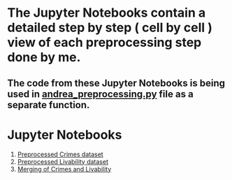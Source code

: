 # The Jupyter Notebooks contain a detailed step by step ( cell by cell ) view of each preprocessing step done by me.

## The code from these Jupyter Notebooks is being used in [andrea_preprocessing.py](https://github.com/BredaUniversityADSAI/2022-23d-1fcmgt-reg-ai-01-group-team5/blob/main/src/model/andrea_preprocessing.py) file as a separate function.   

# Jupyter Notebooks
1. [Preprocessed Crimes dataset](https://github.com/BredaUniversityADSAI/2022-23d-1fcmgt-reg-ai-01-group-team5/blob/main/src/model/Andrea/crimes.ipynb)
2. [Preprocessed Livability dataset](https://github.com/BredaUniversityADSAI/2022-23d-1fcmgt-reg-ai-01-group-team5/blob/main/src/model/Andrea/missing%20_data_fix.ipynb)
3. [Merging of Crimes and Livability](https://github.com/BredaUniversityADSAI/2022-23d-1fcmgt-reg-ai-01-group-team5/blob/main/src/model/Andrea/merging.ipynb)